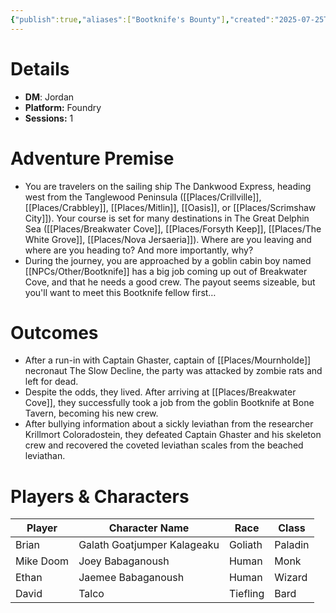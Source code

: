```yaml
---
{"publish":true,"aliases":["Bootknife's Bounty"],"created":"2025-07-25T14:10:28.000-04:00","modified":"2025-10-17T10:34:54.927-04:00","published":"2025-10-17T10:34:54.927-04:00","cssclasses":"","DM":"Jordan","Players":["Brian","Mike Doom","Ethan","David"],"Platform":"Foundry","Sessions":1,"Start Date":"2024-10-30"}
---
```


# Details
- **DM**: Jordan
- **Platform:** Foundry
- **Sessions:** 1

# Adventure Premise
- You are travelers on the sailing ship The Dankwood Express, heading west from the Tanglewood Peninsula ([[Places/Crillville]], [[Places/Crabbley]], [[Places/Mitlin]], [[Oasis]], or [[Places/Scrimshaw City]]). Your course is set for many destinations in The Great Delphin Sea ([[Places/Breakwater Cove]], [[Places/Forsyth Keep]], [[Places/The White Grove]], [[Places/Nova Jersaeria]]). Where are you leaving and where are you heading to? And more importantly, why?
- During the journey, you are approached by a goblin cabin boy named [[NPCs/Other/Bootknife]] has a big job coming up out of Breakwater Cove, and that he needs a good crew. The payout seems sizeable, but you'll want to meet this Bootknife fellow first…

# Outcomes
- After a run-in with Captain Ghaster, captain of [[Places/Mournholde]] necronaut The Slow Decline, the party was attacked by zombie rats and left for dead.
- Despite the odds, they lived. After arriving at [[Places/Breakwater Cove]], they successfully took a job from the goblin Bootknife at Bone Tavern, becoming his new crew.
- After bullying information about a sickly leviathan from the researcher Krillmort Coloradostein, they defeated Captain Ghaster and his skeleton crew and recovered the coveted leviathan scales from the beached leviathan.

# Players & Characters
| Player              | Character Name              | Race     | Class   |
| ------------------- | --------------------------- | -------- | ------- |
| Brian | Galath Goatjumper Kalageaku | Goliath  | Paladin |
| Mike Doom | Joey Babaganoush            | Human    | Monk    |
| Ethan | Jaemee Babaganoush          | Human    | Wizard  |
| David | Talco                       | Tiefling | Bard    |
